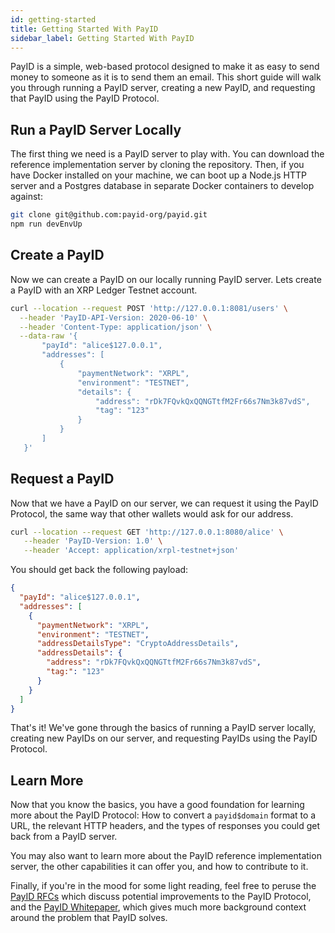```yaml
---
id: getting-started
title: Getting Started With PayID
sidebar_label: Getting Started With PayID
---
```


PayID is a simple, web-based protocol designed to make it as easy to send money to someone as it is to send them an email. This short guide will walk you through running a PayID server, creating a new PayID, and requesting that PayID using the PayID Protocol.

## Run a PayID Server Locally

The first thing we need is a PayID server to play with. You can download the reference implementation server by cloning the repository. Then, if you have Docker installed on your machine, we can boot up a Node.js HTTP server and a Postgres database in separate Docker containers to develop against:

```bash
git clone git@github.com:payid-org/payid.git
npm run devEnvUp
```

## Create a PayID

Now we can create a PayID on our locally running PayID server. Lets create a PayID with an XRP Ledger Testnet account.

```bash
curl --location --request POST 'http://127.0.0.1:8081/users' \
  --header 'PayID-API-Version: 2020-06-10' \
  --header 'Content-Type: application/json' \
  --data-raw '{
       "payId": "alice$127.0.0.1",
       "addresses": [
           {
               "paymentNetwork": "XRPL",
               "environment": "TESTNET",
               "details": {
                   "address": "rDk7FQvkQxQQNGTtfM2Fr66s7Nm3k87vdS",
                   "tag": "123"
               }
           }
       ]
   }'
```

## Request a PayID

Now that we have a PayID on our server, we can request it using the PayID Protocol, the same way that other wallets would ask for our address.

```bash
curl --location --request GET 'http://127.0.0.1:8080/alice' \
   --header 'PayID-Version: 1.0' \
   --header 'Accept: application/xrpl-testnet+json'
```

You should get back the following payload:

```json
{
  "payId": "alice$127.0.0.1",
  "addresses": [
    {
      "paymentNetwork": "XRPL",
      "environment": "TESTNET",
      "addressDetailsType": "CryptoAddressDetails",
      "addressDetails": {
        "address": "rDk7FQvkQxQQNGTtfM2Fr66s7Nm3k87vdS",
        "tag:": "123"
      }
    }
  ]
}
```

That's it! We've gone through the basics of running a PayID server locally, creating new PayIDs on our server, and requesting PayIDs using the PayID Protocol.

## Learn More

<!-- TODO:(hbergren) Make this section better once the docs skeleton has been refactored. -->
<!-- Would be great to add links to other sections here. -->

Now that you know the basics, you have a good foundation for learning more about the PayID Protocol: How to convert a `payid$domain` format to a URL, the relevant HTTP headers, and the types of responses you could get back from a PayID server.

You may also want to learn more about the PayID reference implementation server, the other capabilities it can offer you, and how to contribute to it.

Finally, if you're in the mood for some light reading, feel free to peruse the [PayID RFCs](https://github.com/payid-org/rfcs) which discuss potential improvements to the PayID Protocol, and the [PayID Whitepaper](https://github.com/payid-org/payid/blob/master/docs/payid_whitepaper.pdf), which gives much more background context around the problem that PayID solves.
